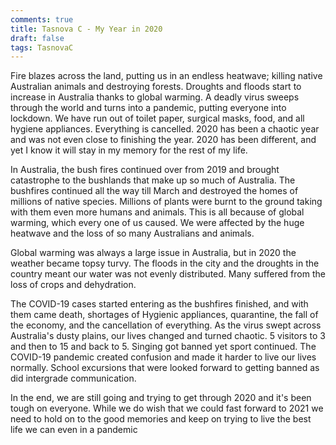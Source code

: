 ```yaml
---
comments: true
title: Tasnova C - My Year in 2020
draft: false
tags: TasnovaC
---
```


Fire blazes across the land, putting us in an endless heatwave; killing native Australian animals and destroying forests. Droughts and floods start to increase in Australia thanks to global warming. A deadly virus sweeps through the world and turns into a pandemic, putting everyone into lockdown. We have run out of toilet paper, surgical masks, food, and all hygiene appliances. Everything is cancelled. 2020 has been a chaotic year and was not even close to finishing the year. 2020 has been different, and yet I know it will stay in my memory for the rest of my life.

In Australia, the bush fires continued over from 2019 and brought catastrophe to the bushlands that make up so much of Australia. The bushfires continued all the way till March and destroyed the homes of millions of native species. Millions of plants were burnt to the ground taking with them even more humans and animals. This is all because of global warming, which every one of us caused. We were affected by the huge heatwave and the loss of so many Australians and animals.

Global warming was always a large issue in Australia, but in 2020 the weather became topsy turvy. The floods in the city and the droughts in the country meant our water was not evenly distributed. Many suffered from the loss of crops and dehydration.

The COVID-19 cases started entering as the bushfires finished, and with them came death, shortages of Hygienic appliances, quarantine, the fall of the economy, and the cancellation of everything. As the virus swept across Australia's dusty plains, our lives changed and turned chaotic. 5 visitors to 3 and then to 15 and back to 5. Singing got banned yet sport continued. The COVID-19 pandemic created confusion and made it harder to live our lives normally. School excursions that were looked forward to getting banned as did intergrade communication.

In the end, we are still going and trying to get through 2020 and it's been tough on everyone. While we do wish that we could fast forward to 2021 we need to hold on to the good memories and keep on trying to live the best life we can even in a pandemic
